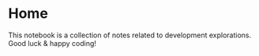 # Home

This notebook is a collection of notes related to development explorations. Good luck & happy coding!


